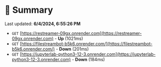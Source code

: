 # 📖 Summary
Last updated: **6/4/2024, 6:55:26 PM**

- `GET` [https://restreamer-09gx.onrender.com](https://restreamer-09gx.onrender.com) - **Up** (1021ms)
- `GET` [https://filestreambot-b5k6.onrender.com/](https://filestreambot-b5k6.onrender.com/) - **Down** (201ms)
- `GET` [https://jupyterlab-python3-12-3.onrender.com](https://jupyterlab-python3-12-3.onrender.com) - **Down** (184ms)
